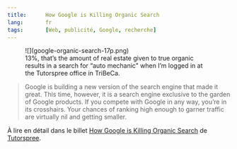 ```yaml
---
title:      How Google is Killing Organic Search
lang:       fr
tags:       [Web, publicité, Google, recherche]
---
```


<figure markdown="1">
  ![](google-organic-search-17p.png)
  <figcaption>
  13%, that’s the amount of real estate given to true organic results in a search for “auto mechanic" when I’m logged in at the Tutorspree office in TriBeCa.
  </figcaption>
</figure>

> Google is building a new version of the search engine that made it great. This time, however, it is a search engine exclusive to the garden of Google products. If you compete with Google in any way, you’re in its crosshairs. Your chances of ranking high enough to garner traffic are virtually nil and getting smaller.

À lire en détail dans le billet [How Google is Killing Organic Search](http://blog.tutorspree.com/post/54349646327/death-of-organic-search) de [Tutorspree](http://www.tutorspree.com/about).
